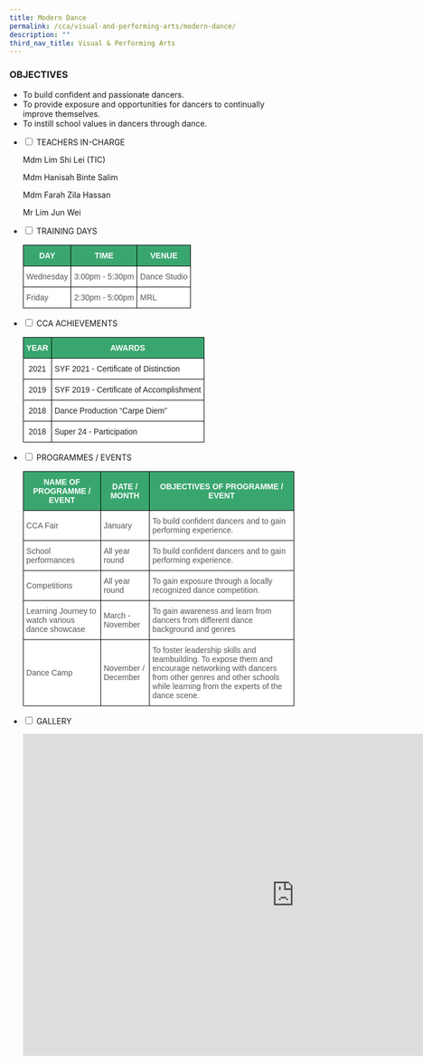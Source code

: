 ```yaml
---
title: Modern Dance
permalink: /cca/visual-and-performing-arts/modern-dance/
description: ""
third_nav_title: Visual & Performing Arts
---
```

### OBJECTIVES

*   To build confident and passionate dancers. &nbsp;&nbsp;
*   To provide exposure and opportunities for dancers to continually improve themselves.&nbsp;  
*   To instill school values in dancers through dance.  
    

  
<ul class="jekyllcodex_accordion">

<li><input type="checkbox" id="accordion1">
<label for="accordion1">TEACHERS IN-CHARGE</label><div>
<p>Mdm Lim Shi Lei (TIC)</p>
<p>Mdm Hanisah Binte Salim</p> 
<p>Mdm Farah Zila Hassan</p>
<p>Mr Lim Jun Wei</p>

</div></li>
  
<li><input type="checkbox" id="accordion2">
<label for="accordion2">TRAINING DAYS</label><div>

<p>
<style type="text/css">
.tg  {border-collapse:collapse;border-spacing:0;}
.tg td{border-color:black;border-style:solid;border-width:1px;font-family:Arial, sans-serif;font-size:14px;
  overflow:hidden;padding:10px 5px;word-break:normal;}
.tg th{border-color:black;border-style:solid;border-width:1px;font-family:Arial, sans-serif;font-size:14px;
  font-weight:normal;overflow:hidden;padding:10px 5px;word-break:normal;}
.tg .tg-61iw{background-color:#FFF;color:#F00;text-align:left;vertical-align:top}
.tg .tg-k0s0{background-color:#3AA66F;color:#FFF;font-weight:bold;text-align:center;vertical-align:middle}
.tg .tg-mwz3{background-color:#FFF;color:#565656;text-align:left;vertical-align:middle}
</style>
<table class="tg">
<thead>
  <tr>
    <th class="tg-k0s0"><span style="color:#FFF;background-color:#3AA66F">DAY</span></th>
    <th class="tg-k0s0"><span style="color:#FFF;background-color:#3AA66F">TIME</span></th>
    <th class="tg-k0s0"><span style="color:#FFF;background-color:#3AA66F">VENUE</span></th>
  </tr>
</thead>
<tbody>
  <tr>
    <td class="tg-mwz3"><span style="color:#565656">Wednesday</span></td>
    <td class="tg-mwz3"><span style="color:#565656">3:00pm - 5:30pm</span></td>
    <td class="tg-mwz3"><span style="color:#565656">Dance Studio</span></td>
  </tr>
  <tr>
    <td class="tg-mwz3"><span style="color:#565656">Friday</span></td>
    <td class="tg-mwz3"><span style="color:#565656">2:30pm - 5:00pm</span><br></td>
    <td class="tg-61iw"><span style="color:#565656">MRL</span></td>
  </tr>
</tbody>
</table></p>
</div></li>

<li><input type="checkbox" id="accordion3">
<label for="accordion3">CCA ACHIEVEMENTS</label><div>
<p>

<style type="text/css">
.tg  {border-collapse:collapse;border-spacing:0;}
.tg td{border-color:black;border-style:solid;border-width:1px;font-family:Arial, sans-serif;font-size:14px;
  overflow:hidden;padding:10px 5px;word-break:normal;}
.tg th{border-color:black;border-style:solid;border-width:1px;font-family:Arial, sans-serif;font-size:14px;
  font-weight:normal;overflow:hidden;padding:10px 5px;word-break:normal;}
.tg .tg-k0s0{background-color:#3AA66F;color:#FFF;font-weight:bold;text-align:center;vertical-align:middle}
.tg .tg-kwiv{background-color:#FFF;color:#F00;font-weight:bold;text-align:left;vertical-align:top}
.tg .tg-a3j2{background-color:#FFF;color:#222;text-align:center;vertical-align:middle}
.tg .tg-1ppo{background-color:#FFF;color:#222;text-align:left;vertical-align:middle}
.tg .tg-tsok{background-color:#FFF;color:#222;text-align:left;vertical-align:top}
</style>
<table class="tg">
<thead>
  <tr>
    <th class="tg-k0s0"><span style="color:#FFF;background-color:#3AA66F">YEAR</span></th>
    <th class="tg-k0s0"><span style="color:#FFF;background-color:#3AA66F">AWARDS</span></th>
  </tr>
</thead>
<tbody>
  <tr>
    <td class="tg-a3j2"><span style="color:#222;background-color:#FFF">2021</span></td>
    <td class="tg-1ppo"><span style="color:#222;background-color:#FFF">SYF 2021 - Certificate of Distinction</span></td>
  </tr>
  <tr>
    <td class="tg-a3j2"><span style="color:#222;background-color:#FFF">2019 </span></td>
    <td class="tg-tsok">SYF 2019 - Certificate of Accomplishment<span style="color:#222;background-color:#FFF"> </span></td>
  </tr>
  <tr>
    <td class="tg-a3j2"><span style="color:#222;background-color:#FFF">2018 </span></td>
    <td class="tg-tsok"><span style="color:#222;background-color:#FFF">Dance Production “Carpe Diem” </span></td>
  </tr>
  <tr>
    <td class="tg-a3j2"><span style="color:#222;background-color:#FFF">2018 </span></td>
    <td class="tg-1ppo"><span style="color:#222;background-color:#FFF">Super 24 - Participation</span></td>
  </tr>
</tbody>
</table></p>
</div></li>

<li><input type="checkbox" id="accordion4">
<label for="accordion4">PROGRAMMES / EVENTS</label><div>
<p>
<style type="text/css">
.tg  {border-collapse:collapse;border-spacing:0;}
.tg td{border-color:black;border-style:solid;border-width:1px;font-family:Arial, sans-serif;font-size:14px;
  overflow:hidden;padding:10px 5px;word-break:normal;}
.tg th{border-color:black;border-style:solid;border-width:1px;font-family:Arial, sans-serif;font-size:14px;
  font-weight:normal;overflow:hidden;padding:10px 5px;word-break:normal;}
.tg .tg-k0s0{background-color:#3AA66F;color:#FFF;font-weight:bold;text-align:center;vertical-align:middle}
.tg .tg-kwiv{background-color:#FFF;color:#F00;font-weight:bold;text-align:left;vertical-align:top}
.tg .tg-mwz3{background-color:#FFF;color:#565656;text-align:left;vertical-align:middle}
</style>
<table class="tg">
<thead>
  <tr>
    <th class="tg-k0s0"><span style="color:#FFF;background-color:#3AA66F">NAME OF PROGRAMME / EVENT</span></th>
    <th class="tg-k0s0"><span style="color:#FFF;background-color:#3AA66F">DATE / MONTH</span></th>
    <th class="tg-k0s0"><span style="color:#FFF;background-color:#3AA66F">OBJECTIVES OF PROGRAMME / EVENT</span></th>
  </tr>
</thead>
<tbody>
	<tr>
    <td class="tg-mwz3"><span style="color:#565656">CCA Fair </span></td>
    <td class="tg-mwz3"><span style="color:#565656">January</span></td>
    <td class="tg-mwz3"><span style="color:#565656">To build confident dancers and to gain performing experience.</span></td>
  </tr>
  <tr>
    <td class="tg-mwz3"><span style="color:#565656">School performances</span><br></td>
    <td class="tg-mwz3"><span style="color:#565656">All year round</span><br></td>
    <td class="tg-mwz3"><span style="color:#565656">To build confident dancers and to gain performing experience.</span></td>
  </tr>
  <tr>
    <td class="tg-mwz3"><span style="color:#565656">Competitions</span></td>
    <td class="tg-mwz3"><span style="color:#565656">All year round</span></td>
    <td class="tg-mwz3"><span style="color:#565656">To gain exposure through a locally recognized dance competition.</span></td>
  </tr>
  <tr>
    <td class="tg-mwz3"><span style="color:#565656">Learning Journey to watch various dance showcase</span> </td>
    <td class="tg-mwz3"><span style="color:#565656">March - November</span></td>
    <td class="tg-mwz3"><span style="color:#565656">To gain awareness and learn from dancers from different dance background and genres </span></td>
  </tr>
  <tr>
    <td class="tg-mwz3"><span style="color:#565656">Dance Camp </span></td>
    <td class="tg-mwz3"><span style="color:#565656">November / December</span></td>
    <td class="tg-mwz3"><span style="color:#565656">To foster leadership skills and teambuilding. To expose them and encourage networking with dancers from other genres and other schools while learning from the experts of the dance scene.   </span></td>
  </tr>
</tbody>
</table></p>
</div></li>

<li><input type="checkbox" id="accordion5">
<label for="accordion5">GALLERY</label><div>
<p>
<iframe src="https://docs.google.com/presentation/d/e/2PACX-1vTA09gJjqeuPmK9nOZQinFgPYvP008UZN7wSzzaIAiFpK34SHGzFMnJpWs06HIprrrvSLFMPqujeNNc/embed?start=true&amp;loop=true&amp;delayms=3000" frameborder="0" width="960" height="569" allowfullscreen="true"></iframe>
</p>
</div></li>

</ul>